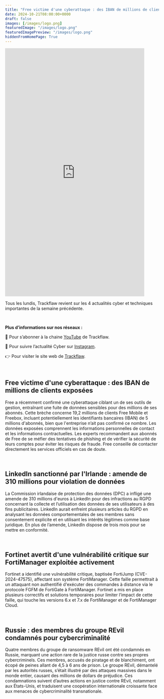 ```yaml
---
title: "Free victime d'une cyberattaque : des IBAN de millions de clients exposées - Les4ActusCyber : semaine du 21 octobre"
date: 2024-10-21T08:00:00+0000
draft: false
images: [/images/logo.png]
featuredImage: "/images/logo.png"
featuredImagePreview: "/images/logo.png"
hiddenFromHomePage: True
---
```

    
<div class="flex-container">
   <div class="flex-items">
   <iframe width="456" height="811" src="https://www.youtube.com/embed/v37iMl3pSiQ" 
   title="Free victime d'une cyberattaque : des IBAN de millions de clients exposées - #Les4ActusCyber : semaine du 21 octobre" frameborder="0" allow="accelerometer; autoplay; clipboard-write; 
   encrypted-media; gyroscope; picture-in-picture; web-share" allowfullscreen></iframe>
   </div>

   <div class="flex-items">
      <p>Tous les lundis, Trackflaw revient sur les 4 actualités cyber et techniques importantes de la semaine précédente.</p>
      <br>
      <p><strong>Plus d’informations sur nos réseaux :</strong></p>
      <p>🔴 Pour s’abonner à la chaine <a href="https://www.youtube.com/@trackflaw" target="_blank" rel="noopener noreffer ">YouTube</a> de Trackflaw.</p>
      <p>📸 Pour suivre l’actualité Cyber sur <a href="https://www.instagram.com/trackflaw/" target="_blank" rel="noopener noreffer ">Instagram</a>.</p>
      <p>👉 Pour visiter le site web de <a href="https://trackflaw.com" target="_blank" rel="noopener noreffer ">Trackflaw</a>.</p>
   </div>
</div>

    
<br>

## Free victime d'une cyberattaque : des IBAN de millions de clients exposées


Free a récemment confirmé une cyberattaque ciblant un de ses outils de gestion, entraînant une fuite de données sensibles pour des millions de ses abonnés. Cette brèche concerne 19,2 millions de clients Free Mobile et Freebox, incluant potentiellement les identifiants bancaires (IBAN) de 5 millions d'abonnés, bien que l'entreprise n’ait pas confirmé ce nombre. Les données exposées comprennent les informations personnelles de contact et les informations contractuelles. 
Les experts recommandent aux abonnés de Free de se méfier des tentatives de phishing et de vérifier la sécurité de leurs comptes pour éviter les risques de fraude. Free conseille de contacter directement les services officiels en cas de doute.


<br>

## LinkedIn sanctionné par l'Irlande : amende de 310 millions pour violation de données


La Commission irlandaise de protection des données (DPC) a infligé une amende de 310 millions d'euros à LinkedIn pour des infractions au RGPD concernant la collecte et l’utilisation des données de ses utilisateurs à des fins publicitaires. LinkedIn aurait enfreint plusieurs articles du RGPD en analysant les données comportementales de ses membres sans consentement explicite et en utilisant les intérêts légitimes comme base juridique. 
En plus de l’amende, LinkedIn dispose de trois mois pour se mettre en conformité.


<br>

## Fortinet avertit d'une vulnérabilité critique sur FortiManager exploitée activement


Fortinet a identifié une vulnérabilité critique, baptisée FortiJump (CVE-2024-47575), affectant son système FortiManager. Cette faille permettrait à un attaquant non authentifié d'exécuter des commandes à distance via le protocole FGFM de FortiGate à FortiManager. 
Fortinet a mis en place plusieurs correctifs et solutions temporaires pour limiter l’impact de cette faille, qui touche les versions 6.x et 7.x de FortiManager et de FortiManager Cloud.



<br>

## Russie : des membres du groupe REvil condamnés pour cybercriminalité


Quatre membres du groupe de ransomware REvil ont été condamnés en Russie, marquant une action rare de la justice russe contre ses propres cybercriminels. Ces membres, accusés de piratage et de blanchiment, ont écopé de peines allant de 4,5 à 6 ans de prison. Le groupe REvil, démantelé par les autorités russes, s’était illustré par des attaques massives dans le monde entier, causant des millions de dollars de préjudice.
Ces condamnations suivent d’autres actions en justice contre REvil, notamment aux États-Unis, et traduisent une coopération internationale croissante face aux menaces de cybercriminalité transnationale.

